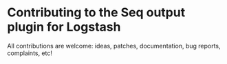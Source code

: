 # Contributing to the Seq output plugin for Logstash

All contributions are welcome: ideas, patches, documentation, bug reports,
complaints, etc!
